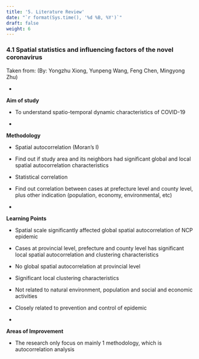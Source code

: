 ```yaml
---
title: '5. Literature Review'
date: "`r format(Sys.time(), '%d %B, %Y')`"
draft: false
weight: 6
---
```


### 4.1 Spatial statistics and influencing factors of the novel coronavirus 

Taken from: 
(By: Yongzhu Xiong, Yunpeng Wang, Feng Chen, Mingyong Zhu)

*   
**Aim of study**
* To understand spatio-temporal dynamic characteristics of COVID-19

*   
**Methodology**
* Spatial autocorrelation (Moran’s I)
* Find out if study area and its neighbors had significant global and local spatial autocorrelation characteristics
* Statistical correlation
* Find out correlation between cases at prefecture level and county level, plus other indication (population, economy, environmental, etc)
  
*    
**Learning Points**
* Spatial scale significantly affected global spatial autocorrelation of NCP epidemic
* Cases at provincial level, prefecture and county level has significant local spatial autocorrelation and clustering characteristics
* No global spatial autocorrelation at provincial level
* Significant local clustering characteristics
* Not related to natural environment, population and social and economic activities
* Closely related to prevention and control of epidemic

*   
**Areas of Improvement**
- The research only focus on mainly 1 methodology, which is autocorrelation analysis



